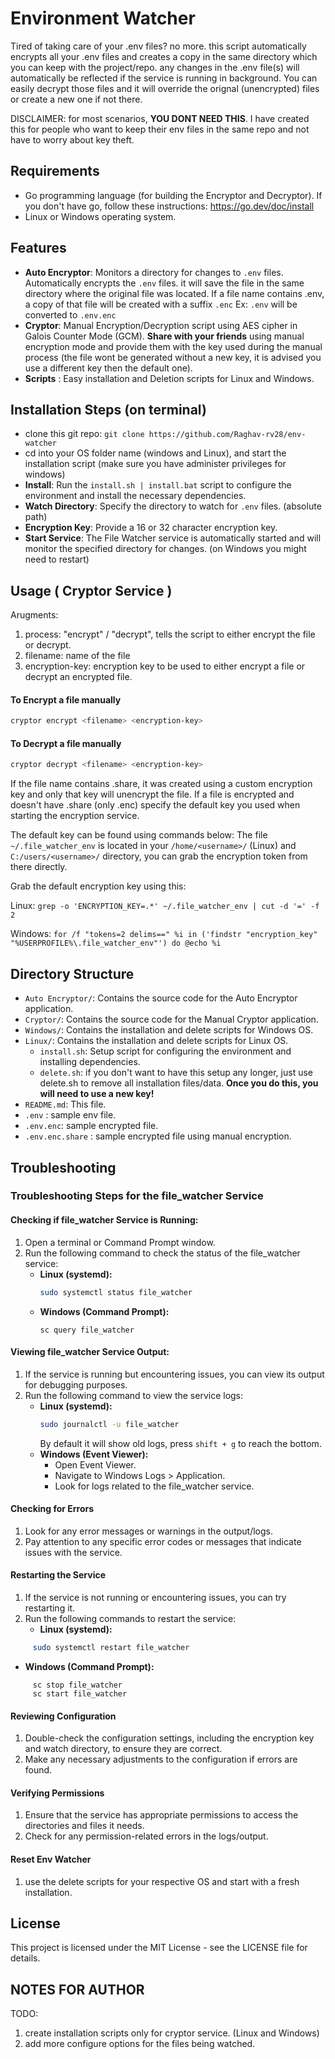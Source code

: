# Environment Watcher

Tired of taking care of your .env files? no more. this script automatically encrypts all your .env files and creates a copy in the same directory which you can keep with the project/repo. any changes in the .env file(s) will automatically be reflected if the service is running in background.
You can easily decrypt those files and it will override the orignal (unencrypted) files or create a new one if not there.

DISCLAIMER: for most scenarios, **YOU DONT NEED THIS**. I have created this for people who want to keep their env files in the same repo and not have to worry about key theft.

## Requirements

- Go programming language (for building the Encryptor and Decryptor).
  If you don't have go, follow these instructions: https://go.dev/doc/install
- Linux or Windows operating system.

## Features

- **Auto Encryptor**: Monitors a directory for changes to `.env` files. Automatically encrypts the `.env` files. it will save the file in the same directory where the original file was located. If a file name contains .env, a copy of that file will be created with a suffix `.enc` Ex: `.env` will be converted to `.env.enc`
- **Cryptor**:  Manual Encryption/Decryption script using AES cipher in Galois Counter Mode (GCM). **Share with your friends** using manual encryption mode and provide them with the key used during the manual process (the file wont be generated without a new key, it is advised you use a different key then the default one). 
- **Scripts** : Easy installation and Deletion scripts for Linux and Windows.

## Installation Steps (on terminal)

- clone this git repo: `git clone https://github.com/Raghav-rv28/env-watcher`
- cd into your OS folder name (windows and Linux), and start the installation script (make sure you have administer privileges for windows)
- **Install**: Run the `install.sh | install.bat` script to configure the environment and install the necessary dependencies.
-  **Watch Directory**: Specify the directory to watch for `.env` files. (absolute path)
-  **Encryption Key**: Provide a 16 or 32 character encryption key.
-  **Start Service**: The File Watcher service is automatically started and will monitor the specified directory for changes. (on Windows you might need to restart)

## Usage ( Cryptor Service )

Arugments:
 1. process: "encrypt" / "decrypt", tells the script to either encrypt the file or decrypt.
 2. filename: name of the file
 3. encryption-key: encryption key to be used to either encrypt a file or decrypt an encrypted file. 
#### To Encrypt a file manually

```sh
cryptor encrypt <filename> <encryption-key>
```

#### To Decrypt a file manually

```sh
cryptor decrypt <filename> <encryption-key>
```

If the file name contains .share, it was created using a custom encryption key and only that key will unencrypt the file. 
If a file is encrypted and doesn't have .share (only .enc) specify the default key you used when starting the encryption service.

The default key can be found using commands below:
The file `~/.file_watcher_env` is located in your `/home/<username>/` (Linux) and `C:/users/<username>/` directory, you can grab the encryption token from there directly.

Grab the default encryption key using this:

Linux: `grep -o 'ENCRYPTION_KEY=.*' ~/.file_watcher_env | cut -d '=' -f 2 `

Windows: `for /f "tokens=2 delims==" %i in ('findstr "encryption_key" "%USERPROFILE%\.file_watcher_env"') do @echo %i `

## Directory Structure

- `Auto Encryptor/`: Contains the source code for the Auto Encryptor application.
- `Cryptor/`: Contains the source code for the Manual Cryptor application.
- `Windows/`: Contains the installation and delete scripts for Windows OS.
- `Linux/`: Contains the installation and delete scripts for Linux OS.
  - `install.sh`: Setup script for configuring the environment and installing dependencies.
  - `delete.sh`: if you don't want to have this setup any longer, just use delete.sh to remove all installation files/data. **Once you do this, you will need to use a new key!**
- `README.md`: This file.
- `.env` : sample env file.
- `.env.enc`: sample encrypted file.
- `.env.enc.share` : sample encrypted file using manual encryption.

## Troubleshooting

### Troubleshooting Steps for the file_watcher Service

#### Checking if file_watcher Service is Running:

1. Open a terminal or Command Prompt window.
2. Run the following command to check the status of the file_watcher service:
   - **Linux (systemd):**
     ```sh
     sudo systemctl status file_watcher
     ```
   - **Windows (Command Prompt):**
     ```batch
     sc query file_watcher
     ```

#### Viewing file_watcher Service Output:

1. If the service is running but encountering issues, you can view its output for debugging purposes.
2. Run the following command to view the service logs:
   - **Linux (systemd):**
     ```sh
     sudo journalctl -u file_watcher
     ```
     By default it will show old logs, press `shift + g` to reach the bottom.
   - **Windows (Event Viewer):**
     - Open Event Viewer.
     - Navigate to Windows Logs > Application.
     - Look for logs related to the file_watcher service.

#### Checking for Errors

1. Look for any error messages or warnings in the output/logs.
2. Pay attention to any specific error codes or messages that indicate issues with the service.

#### Restarting the Service

1. If the service is not running or encountering issues, you can try restarting it.
2. Run the following commands to restart the service:
   - **Linux (systemd):**

```sh
     sudo systemctl restart file_watcher
```

- **Windows (Command Prompt):**

```batch
     sc stop file_watcher
     sc start file_watcher
```

#### Reviewing Configuration

1. Double-check the configuration settings, including the encryption key and watch directory, to ensure they are correct.
2. Make any necessary adjustments to the configuration if errors are found.

#### Verifying Permissions

1. Ensure that the service has appropriate permissions to access the directories and files it needs.
2. Check for any permission-related errors in the logs/output.

#### Reset Env Watcher

1. use the delete scripts for your respective OS and start with a fresh installation.

## License

This project is licensed under the MIT License - see the LICENSE file for details.

## NOTES FOR AUTHOR

TODO:

1. create installation scripts only for cryptor service. (Linux and Windows)
2. add more configure options for the files being watched.
